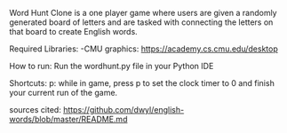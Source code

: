 
Word Hunt Clone is a one player game where users are given a randomly generated board of letters and are tasked with connecting the letters on that board to create English words.

Required Libraries: 
-CMU graphics: https://academy.cs.cmu.edu/desktop

How to run: Run the wordhunt.py file in your Python IDE

Shortcuts:
p: while in game, press p to set the clock timer to 0 and finish your current run of the game.

sources cited:
https://github.com/dwyl/english-words/blob/master/README.md
